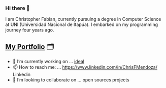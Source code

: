### Hi there 👋 
I am Christopher Fabian, currently pursuing a degree in Computer Science at UNI (Universidad Nacional de Itapúa). I embarked on my programming journey four years ago.
## [My Portfolio](https://chris-portafolio.netlify.app) 🗂️
- 🔭 I’m currently working on ... [ideal](https://github.com/IdealProject/ideal) 
- 📫 How to reach me: ... https://www.linkedin.com/in/ChrisFMendoza/ Linkedin 
- 👯 I’m looking to collaborate on ... open sources projects
